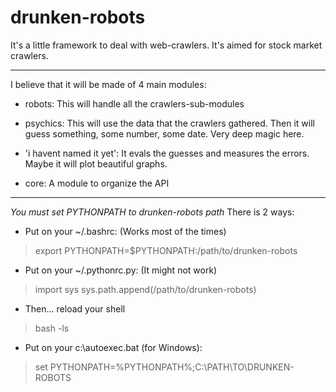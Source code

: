 drunken-robots
==============

It's a little framework to deal with web-crawlers.
It's aimed for stock market crawlers.

--------------------------------------------------------------------------

I believe that it will be made of 4 main modules:

- robots:
    This will handle all the crawlers-sub-modules

- psychics:
    This will use the data that the crawlers gathered.
	Then it will guess something, some number, some date.
        Very deep magic here.

- 'i havent named it yet':
    It evals the guesses and measures the errors.
	Maybe it will plot beautiful graphs.

- core:
	A module to organize the API

--------------------------------------------------------------------------

_You must set PYTHONPATH to drunken-robots path_ 
There is 2 ways:

- Put on your ~/.bashrc: (Works most of the times)
> export PYTHONPATH=$PYTHONPATH:/path/to/drunken-robots

- Put on your ~/.pythonrc.py: (It might not work)
> import sys
> sys.path.append(/path/to/drunken-robots)

- Then... reload your shell
> bash -ls

- Put on your c:\autoexec.bat (for Windows):
> set PYTHONPATH=%PYTHONPATH%;C:\PATH\TO\DRUNKEN-ROBOTS

